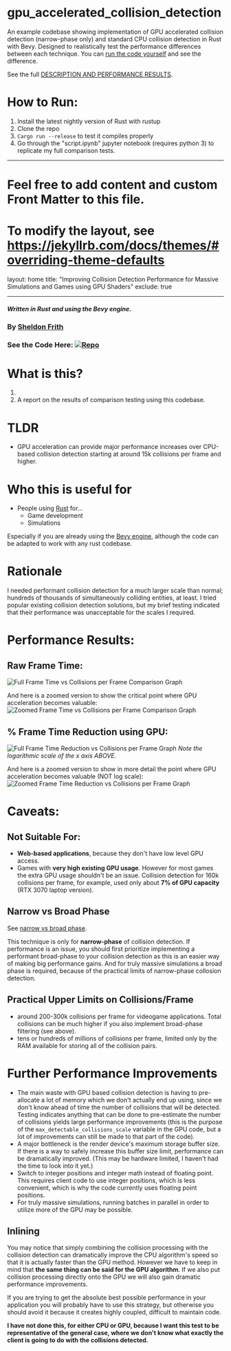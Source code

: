 # gpu_accelerated_collision_detection

An example codebase showing implementation of GPU accelerated collision detection (narrow-phase only) and standard CPU collision detection in Rust with Bevy. Designed to realistically test the performance differences between each technique. You can [run the code yourself](https://github.com/Sheldonfrith/gpu_accelerated_collision_detection) and see the difference.

See the full [DESCRIPTION AND PERFORMANCE RESULTS](https://sheldonfrith.github.io/gpu_accelerated_collision_detection/).

# How to Run:

1. Install the latest nightly version of Rust with rustup
2. Clone the repo
3. `Cargo run --release` to test it compiles properly
4. Go through the "script.ipynb" jupyter notebook (requires python 3) to replicate my full comparison tests.

---

# Feel free to add content and custom Front Matter to this file.

# To modify the layout, see https://jekyllrb.com/docs/themes/#overriding-theme-defaults

layout: home
title: "Improving Collision Detection Performance for Massive Simulations and Games using GPU Shaders"
exclude: true

---

#### _Written in Rust and using the Bevy engine._

### **By [Sheldon Frith](https://sheldonfrith.com)**

### See the Code Here: [![Repo](https://img.shields.io/badge/github-%23121011.svg?style=for-the-badge&logo=github&logoColor=white)](https://github.com/Sheldonfrith/gpu_accelerated_collision_detection)

# What is this?

1.
2. A report on the results of comparison testing using this codebase.

# TLDR

- GPU acceleration can provide major performance increases over CPU-based collision detection starting at around 15k collisions per frame and higher.

# Who this is useful for

- People using [Rust](https://www.rust-lang.org/) for...
  - Game development
  - Simulations

Especially if you are already using the [Bevy engine](https://bevyengine.org/), although the code can be adapted to work with any rust codebase.

# Rationale

I needed performant collision detection for a much larger scale than normal; hundreds of thousands of simultaneously colliding entities, at least. I tried popular existing collision detection solutions, but my brief testing indicated that their performance was unacceptable for the scales I required.

# Performance Results:

## Raw Frame Time:

![Full Frame Time vs Collisions per Frame Comparison Graph](/assets/images/FullFTvsCPF.png)

And here is a zoomed version to show the critical point where GPU acceleration becomes valuable:
![Zoomed Frame Time vs Collisions per Frame Comparison Graph](assets/images/ZoomedFTvsCPF.png)

## % Frame Time Reduction using GPU:

![Full Frame Time Reduction vs Collisions per Frame Graph](/assets/images/FullFTRvsCPF.png)
_Note the logarithmic scale of the x axis ABOVE._

And here is a zoomed version to show in more detail the point where GPU acceleration becomes valuable (NOT log scale):
![Zoomed Frame Time Reduction vs Collisions per Frame Graph](assets/images/ZoomedFTRvsCPF.png)

# Caveats:

## Not Suitable For:

- **Web-based applications**, because they don't have low level GPU access.
- Games with **very high existing GPU usage**. However for most games the extra GPU usage shouldn't be an issue. Collision detection for 160k collisions per frame, for example, used only about **7% of GPU capacity** (RTX 3070 laptop version).

## Narrow vs Broad Phase

See [narrow vs broad phase](https://developer.mozilla.org/en-US/docs/Games/Techniques/2D_collision_detection#collision_performance).

This technique is only for **narrow-phase** of collision detection. If performance is an issue, you should first prioritize implementing a performant broad-phase to your collision detection as this is an easier way of making big performance gains. And for truly massive simulations a broad phase is required, because of the practical limits of narrow-phase collosion detection.

## Practical Upper Limits on Collisions/Frame

- around 200-300k collisions per frame for videogame applications. Total collisions can be much higher if you also implement broad-phase filtering (see above).
- tens or hundreds of millions of collisions per frame, limited only by the RAM available for storing all of the collision pairs.

# Further Performance Improvements

- The main waste with GPU based collision detection is having to pre-allocate a lot of memory which we don't actually end up using, since we don't know ahead of time the number of collisions that will be detected. Testing indicates anything that can be done to pre-estimate the number of collisions yields large performance improvements (this is the purpose of the `max_detectable_collisions_scale` variable in the GPU code, but a lot of improvements can still be made to that part of the code).
- A major bottleneck is the render device's maximum storage buffer size. If there is a way to safely increase this buffer size limit, performance can be dramatically improved. (This may be hardware limited, I haven't had the time to look into it yet.)
- Switch to integer positions and integer math instead of floating point. This requires client code to use integer positions, which is less convenient, which is why the code currently uses floating point positions.
- For truly massive simulations, running batches in parallel in order to utilize more of the GPU may be possible.

## Inlining

You may notice that simply combining the collision processing with the collision detection can dramatically improve the CPU algorithm's speed so that it is actually faster than the GPU method. However we have to keep in mind that **the same thing can be said for the GPU algorithm**. If we also put collision processing directly onto the GPU we will also gain dramatic performance improvements.

If you are trying to get the absolute best possible performance in your application you will probably have to use this strategy, but otherwise you should avoid it because it creates highly coupled, difficult to maintain code.

**I have not done this, for either CPU or GPU, because I want this test to be representative of the general case, where we don't know what exactly the client is going to do with the collisions detected.**
